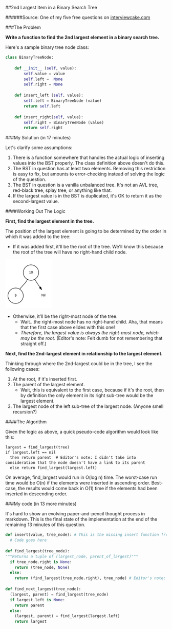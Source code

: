 ##2nd Largest Item in a Binary Search Tree

######Source: One of my five free questions on [interviewcake.com](https://www.interviewcake.com/question/second-largest-item-in-bst)

###The Problem

**Write a function to find the 2nd largest element in a binary search tree.**

Here's a sample binary tree node class:

```python
class BinaryTreeNode:

    def __init__ (self, value):
        self.value = value
        self.left =  None
        self.right = None

    def insert_left (self, value):
        self.left = BinaryTreeNode (value)
        return self.left

    def insert_right(self, value):
        self.right = BinaryTreeNode (value)
        return self.right
```

###My Solution (in 17 minutes)

Let's clarify some assumptions:

1. There is a function somewhere that handles the actual logic of inserting values into the BST properly. The class definition above doesn't do this.
2. The BST in question has at least two elements. Removing this restriction is easy to fix, but amounts to error-checking instead of solving the logic of the question.
3. The BST in question is a vanilla unbalanced tree. It's not an AVL tree, red-black tree, splay tree, or anything like that.
4. If the largest value is in the BST is duplicated, it's OK to return it as the second-largest value.

####Working Out The Logic

**First, find the largest element in the tree.**

The position of the largest element is going to be determined by the order in which it was added to the tree:

* If it was added first, it'll be the root of the tree. We'll know this because the root of the tree will have no right-hand child node.

![Largest as root](images/10-9.png)

* Otherwise, it'll be the right-most node of the tree.
    * Wait...the right-most node has no right-hand child. Aha, that means that the first case above elides with this one!
    * *Therefore, the largest value is always the right-most node, which may be the root.* (Editor's note: Felt dumb for not remembering that straight off.)

**Next, find the 2nd-largest element in relationship to the largest element.**

Thinking through where the 2nd-largest could be in the tree, I see the following cases:

1. At the root, if it's inserted first.
2. The parent of the largest element.
   * Wait, this is equivalent to the first case, because if it's the root, then by definition the only element in its right sub-tree would be the largest element.
3. The largest node of the left sub-tree of the largest node. (Anyone smell recursion?)

####The Algorithm

Given the logic as above, a quick pseudo-code algorithm would look like this:
```
largest = find_largest(tree)
if largest.left == nil
  then return parent  # Editor's note: I didn't take into consideration that the node doesn't have a link to its parent
  else return find_largest(largest.left)
```

On average, find_largest would run in O(log n) time.
The worst-case run time would be O(n) if the elements were inserted in ascending order.
Best-case, the results would come back in O(1) time if the elements had been inserted in descending order.

###My code (in 13 more minutes)

It's hard to show an evolving paper-and-pencil thought process in markdown. This is the final state of the implementation at the end of the remaining 13 minutes of this question.

```python
def insert(value, tree_node): # This is the missing insert function from above. Assume it's implemented.
  # Code goes here

def find_largest(tree_node):
"""Returns a tuple of (largest_node, parent_of_largest)"""
  if tree_node.right is None:
    return (tree_node, None)
  else:
    return (find_largest(tree_node.right), tree_node) # Editor's note: there's a big bug here; see code in repo for working example

def find_next_largest(tree_node):
  (largest, parent) = find_largest(tree_node)
  if largest.left is None:
    return parent
  else:
    (largest, parent) = find_largest(largest.left)
    return largest
```

